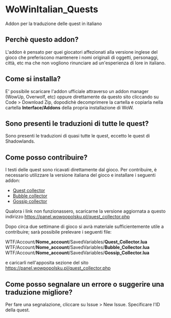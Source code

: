 # WoWinItalian_Quests

Addon per la traduzione delle quest in italiano

## Perchè questo addon?

L'addon è pensato per quei giocatori affezionati alla versione inglese del gioco che preferiscono mantenere i nomi originali di oggetti, personaggi, città, etc ma che non vogliono rinunciare ad un'esperienza di lore in italiano.

## Come si installa?

E' possibile scaricare l'addon ufficiale attraverso un addon manager (WowUp, Overwolf, etc) oppure direttamente da questo sito cliccando su Code > Download Zip, dopodichè decomprimere la cartella e copiarla nella cartella **Interface/Addons** della propria installazione di WoW.

## Sono presenti le traduzioni di tutte le quest?

Sono presenti le traduzioni di quasi tutte le quest, eccetto le quest di Shadowlands.

## Come posso contribuire?

I testi delle quest sono ricavati direttamente dal gioco. Per contribuire, è necessario utilizzare la versione italiana del gioco e installare i seguenti addon:

- [Quest collector](https://panel.wowpopolsku.pl/files/Quest_Collector_90001.zip)
- [Bubble collector](https://panel.wowpopolsku.pl/files/Bubble_Collector.zip)
- [Gossip collector](https://panel.wowpopolsku.pl/files/Gossip_Collector.zip)

Qualora i link non funzionassero, scaricarne la versione aggiornata a questo indirizzo https://panel.wowpopolsku.pl/quest_collector.php

Dopo circa due settimane di gioco si avrà materiale sufficientemente utile a contribuire; sarà possibile prelevare i seguenti file:

WTF/Account/**Nome_account**/SavedVariables/**Quest_Collector.lua**  
WTF/Account/**Nome_account**/SavedVariables/**Bubble_Collector.lua**  
WTF/Account/**Nome_account**/SavedVariables/**Gossip_Collector.lua**  

e caricarli nell'apposita sezione del sito https://panel.wowpopolsku.pl/quest_collector.php

## Come posso segnalare un errore o suggerire una traduzione migliore?

Per fare una segnalazione, cliccare su Issue > New Issue. Specificare l'ID della quest.

